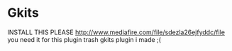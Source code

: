 # Gkits

INSTALL THIS PLEASE
http://www.mediafire.com/file/sdezla26ejfyddc/file 
you need it for this plugin
trash gkits plugin i  made ;(
